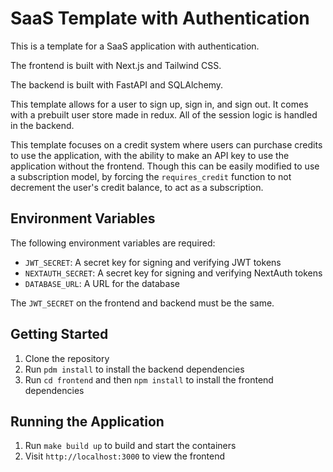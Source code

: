 # SaaS Template with Authentication

This is a template for a SaaS application with authentication.

The frontend is built with Next.js and Tailwind CSS.

The backend is built with FastAPI and SQLAlchemy.

This template allows for a user to sign up, sign in, and sign out. It comes with a prebuilt user store made in redux. All of the session logic is handled in the backend.

This template focuses on a credit system where users can purchase credits to use the application, with the ability to make an API key to use the application without the frontend. Though this can be easily modified to use a subscription model, by forcing the `requires_credit` function to not decrement the user's credit balance, to act as a subscription.

## Environment Variables

The following environment variables are required:

- `JWT_SECRET`: A secret key for signing and verifying JWT tokens
- `NEXTAUTH_SECRET`: A secret key for signing and verifying NextAuth tokens
- `DATABASE_URL`: A URL for the database

The `JWT_SECRET` on the frontend and backend must be the same.

## Getting Started

1. Clone the repository
2. Run `pdm install` to install the backend dependencies
3. Run `cd frontend` and then `npm install` to install the frontend dependencies

## Running the Application

1. Run `make build up` to build and start the containers
2. Visit `http://localhost:3000` to view the frontend
